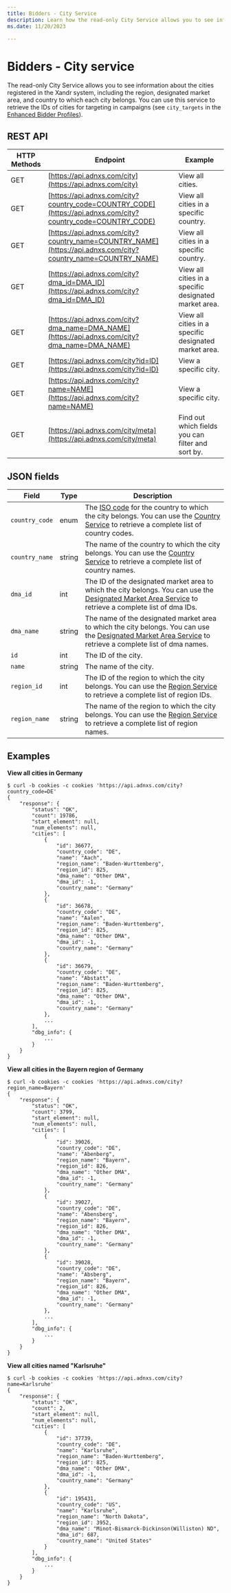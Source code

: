 ```yaml
---
title: Bidders - City Service
description: Learn how the read-only City Service allows you to see information about the cities registered in the Xandr system.  
ms.date: 11/20/2023

---
```



# Bidders - City service

The read-only City Service allows you to see information about the cities registered in the Xandr system, including the region, designated market area, and country to which each city belongs. You can use this service to retrieve the IDs of cities for targeting in campaigns (see `city_targets` in the [Enhanced Bidder Profiles](enhanced-bidder-profiles.md)).

## REST API

| HTTP Methods | Endpoint | Example |
|--|--|--|
| GET | [https://api.adnxs.com/city](https://api.adnxs.com/city) | View all cities. |
| GET | [https://api.adnxs.com/city?country_code=COUNTRY_CODE](https://api.adnxs.com/city?country_code=COUNTRY_CODE) | View all cities in a specific country. |
| GET | [https://api.adnxs.com/city?country_name=COUNTRY_NAME](https://api.adnxs.com/city?country_name=COUNTRY_NAME) | View all cities in a specific country. |
| GET | [https://api.adnxs.com/city?dma_id=DMA_ID](https://api.adnxs.com/city?dma_id=DMA_ID) | View all cities in a specific designated market area. |
| GET | [https://api.adnxs.com/city?dma_name=DMA_NAME](https://api.adnxs.com/city?dma_name=DMA_NAME) | View all cities in a specific designated market area. |
| GET | [https://api.adnxs.com/city?id=ID](https://api.adnxs.com/city?id=ID) | View a specific city. |
| GET | [https://api.adnxs.com/city?name=NAME](https://api.adnxs.com/city?name=NAME) | View a specific city. |
| GET | [https://api.adnxs.com/city/meta](https://api.adnxs.com/city/meta) | Find out which fields you can filter and sort by. |

## JSON fields

| Field | Type | Description |
|--|--|--|
| `country_code` | enum | The [ISO code](https://dev.maxmind.com/geoip/release-notes/2022#geoip-legacy-databases-have-been-retired) for the country to which the city belongs. You can use the [Country Service](country-service.md) to retrieve a complete list of country codes. |
| `country_name` | string | The name of the country to which the city belongs. You can use the [Country Service](country-service.md) to retrieve a complete list of country names. |
| `dma_id` | int | The ID of the designated market area to which the city belongs. You can use the [Designated Market Area Service](../digital-platform-api/designated-market-area-service.md) to retrieve a complete list of dma IDs. |
| `dma_name` | string | The name of the designated market area to which the city belongs. You can use the [Designated Market Area Service](../digital-platform-api/designated-market-area-service.md) to retrieve a complete list of dma names. |
| `id` | int | The ID of the city. |
| `name` | string | The name of the city. |
| `region_id` | int | The ID of the region to which the city belongs. You can use the [Region Service](region-service.md) to retrieve a complete list of region IDs. |
| `region_name` | string | The name of the region to which the city belongs. You can use the [Region Service](region-service.md) to retrieve a complete list of region names. |

## Examples

**View all cities in Germany**

``` 
$ curl -b cookies -c cookies 'https://api.adnxs.com/city?country_code=DE'
{
    "response": {
        "status": "OK",
        "count": 19786,
        "start_element": null,
        "num_elements": null,
        "cities": [
            {
                "id": 36677,
                "country_code": "DE",
                "name": "Aach",
                "region_name": "Baden-Wurttemberg",
                "region_id": 825,
                "dma_name": "Other DMA",
                "dma_id": -1,
                "country_name": "Germany"
            },
            {
                "id": 36678,
                "country_code": "DE",
                "name": "Aalen",
                "region_name": "Baden-Wurttemberg",
                "region_id": 825,
                "dma_name": "Other DMA",
                "dma_id": -1,
                "country_name": "Germany"
            },
            {
                "id": 36679,
                "country_code": "DE",
                "name": "Abstatt",
                "region_name": "Baden-Wurttemberg",
                "region_id": 825,
                "dma_name": "Other DMA",
                "dma_id": -1,
                "country_name": "Germany"
            },
            ...
        ],
        "dbg_info": {
            ...
        }
    }
}
```

**View all cities in the Bayern region of Germany**

``` 
$ curl -b cookies -c cookies 'https://api.adnxs.com/city?region_name=Bayern'
{
    "response": {
        "status": "OK",
        "count": 3799,
        "start_element": null,
        "num_elements": null,
        "cities": [
            {
                "id": 39026,
                "country_code": "DE",
                "name": "Abenberg",
                "region_name": "Bayern",
                "region_id": 826,
                "dma_name": "Other DMA",
                "dma_id": -1,
                "country_name": "Germany"
            },
            {
                "id": 39027,
                "country_code": "DE",
                "name": "Abensberg",
                "region_name": "Bayern",
                "region_id": 826,
                "dma_name": "Other DMA",
                "dma_id": -1,
                "country_name": "Germany"
            },
            {
                "id": 39028,
                "country_code": "DE",
                "name": "Absberg",
                "region_name": "Bayern",
                "region_id": 826,
                "dma_name": "Other DMA",
                "dma_id": -1,
                "country_name": "Germany"
            },
            ...
        ],
        "dbg_info": {
            ...
        }
    }
}
```

**View all cities named "Karlsruhe"**

``` 
$ curl -b cookies -c cookies 'https://api.adnxs.com/city?name=Karlsruhe'
{
    "response": {
        "status": "OK",
        "count": 2,
        "start_element": null,
        "num_elements": null,
        "cities": [
            {
                "id": 37739,
                "country_code": "DE",
                "name": "Karlsruhe",
                "region_name": "Baden-Wurttemberg",
                "region_id": 825,
                "dma_name": "Other DMA",
                "dma_id": -1,
                "country_name": "Germany"
            },
            {
                "id": 195431,
                "country_code": "US",
                "name": "Karlsruhe",
                "region_name": "North Dakota",
                "region_id": 3952,
                "dma_name": "Minot-Bismarck-Dickinson(Williston) ND",
                "dma_id": 687,
                "country_name": "United States"
            }
        ],
        "dbg_info": {
            ...
        }
    }
} 
```
